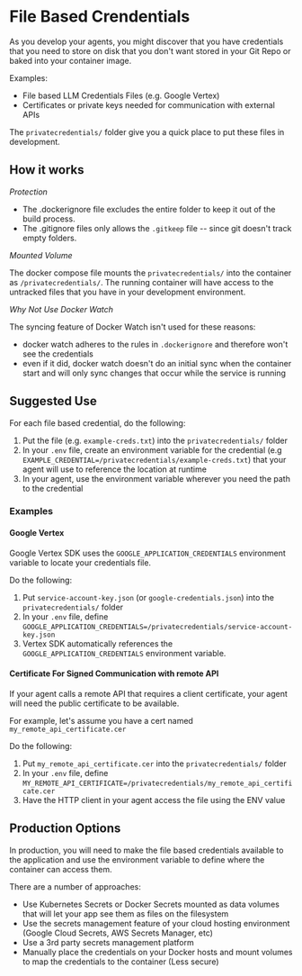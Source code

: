 # File Based Crendentials 

As you develop your agents, you might discover that you have credentials that you need to store on disk that you don't want stored in your Git Repo or baked into your container image.

Examples:
- File based LLM Credentials Files (e.g. Google Vertex)
- Certificates or private keys needed for communication with external APIs


The `privatecredentials/` folder give you a quick place to put these files in development. 


## How it works

*Protection*
- The .dockerignore file excludes the entire folder to keep it out of the build process.  
- The .gitignore files only allows the `.gitkeep` file -- since git doesn't track empty folders.


*Mounted Volume*

The docker compose file mounts the `privatecredentials/` into the container as `/privatecredentials/`. The running container will have access to the untracked files that you have in your development environment.


*Why Not Use Docker Watch*

The syncing feature of Docker Watch isn't used for these reasons:
- docker watch adheres to the rules in `.dockerignore` and therefore won't see the credentials
- even if it did, docker watch doesn't do an initial sync when the container start and will only sync changes that occur while the service is running


## Suggested Use


For each file based credential, do the following:
1. Put the file (e.g. `example-creds.txt`) into the `privatecredentials/` folder
2. In your `.env` file, create an environment variable for the credential (e.g `EXAMPLE_CREDENTIAL=/privatecredentials/example-creds.txt`) that your agent will use to reference the location at runtime 
3. In your agent, use the environment variable wherever you need the path to the credential


### Examples

#### Google Vertex
Google Vertex SDK uses the `GOOGLE_APPLICATION_CREDENTIALS` environment variable to locate your credentials file.

Do the following:
1. Put `service-account-key.json` (or `google-credentials.json`)  into the `privatecredentials/` folder
2. In your `.env` file, define `GOOGLE_APPLICATION_CREDENTIALS=/privatecredentials/service-account-key.json`
3. Vertex SDK automatically references the `GOOGLE_APPLICATION_CREDENTIALS` environment variable.



#### Certificate For Signed Communication with remote API
If your agent calls a remote API that requires a client certificate, your agent will need the public certificate to be available.

For example, let's assume you have a cert named `my_remote_api_certificate.cer`

Do the following:
1. Put `my_remote_api_certificate.cer`  into the `privatecredentials/` folder
2. In your `.env` file, define `MY_REMOTE_API_CERTIFICATE=/privatecredentials/my_remote_api_certificate.cer`
3. Have the HTTP client in your agent access the file using the ENV value



## Production Options

In production, you will need to make the file based credentials available to the application and use the environment variable to define where the container can access them.

There are a number of approaches:

- Use Kubernetes Secrets or Docker Secrets mounted as data volumes that will let your app see them as files on the filesystem
- Use the secrets management feature of your cloud hosting environment (Google Cloud Secrets, AWS Secrets Manager, etc)
- Use a 3rd party secrets management platform
- Manually place the credentials on your Docker hosts and mount volumes to map the credentials to the container (Less secure)


